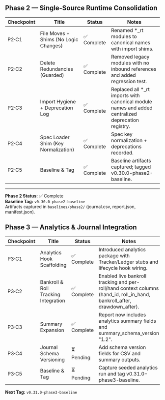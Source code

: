 ## Phase 2 — Single-Source Runtime Consolidation

| Checkpoint | Title | Status | Notes |
|-------------|--------|--------|-------|
| P2·C1 | File Moves + Shims (No Logic Changes) | ✅ Complete | Renamed *_rt modules to canonical names with import shims. |
| P2·C2 | Delete Redundancies (Guarded) | ✅ Complete | Removed legacy modules with no inbound references and added regression test. |
| P2·C3 | Import Hygiene + Deprecation Log | ✅ Complete | Replaced all *_rt imports with canonical module names and added centralized deprecation registry. |
| P2·C4 | Spec Loader Shim (Key Normalization) | ✅ Complete | Spec key normalization + deprecations recorded. |
| P2·C5 | Baseline & Tag | ✅ Complete | Baseline artifacts captured; tagged v0.30.0-phase2-baseline. |

---

**Phase 2 Status:** ✅ Complete  
**Baseline Tag:** `v0.30.0-phase2-baseline`  
Artifacts captured in `baselines/phase2/` (journal.csv, report.json, manifest.json).  

## Phase 3 — Analytics & Journal Integration

| Checkpoint | Title | Status | Notes |
|-------------|--------|--------|-------|
| P3·C1 | Analytics Hook Scaffolding | ✅ Complete | Introduced analytics package with Tracker/Ledger stubs and lifecycle hook wiring. |
| P3·C2 | Bankroll & Roll Tracking Integration | ✅ Complete | Enabled live bankroll tracking and per-roll/hand context columns (hand_id, roll_in_hand, bankroll_after, drawdown_after). |
| P3·C3 | Summary Expansion | ✅ Complete | Report now includes analytics summary fields and summary_schema_version "1.2". |
| P3·C4 | Journal Schema Versioning | ⏳ Pending | Add schema version fields for CSV and summary outputs. |
| P3·C5 | Baseline & Tag | ⏳ Pending | Capture seeded analytics run and tag v0.31.0-phase3-baseline. |

**Next Tag:** `v0.31.0-phase3-baseline`
